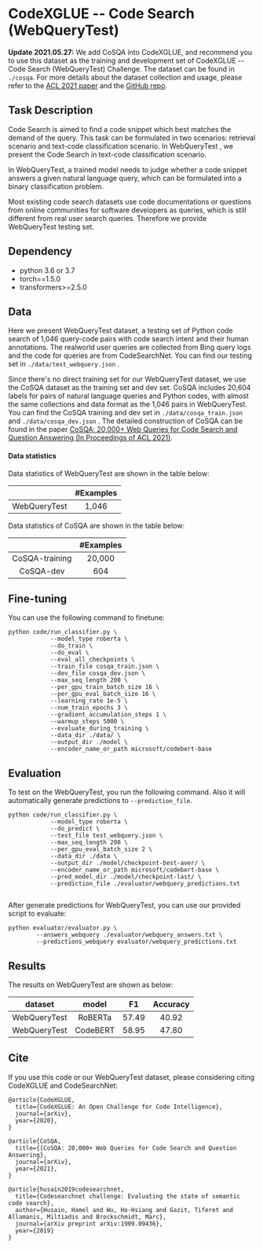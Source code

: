 # CodeXGLUE -- Code Search (WebQueryTest)

**Update 2021.05.27:** We add CoSQA into CodeXGLUE, and recommend you to use this dataset as the training and development set of CodeXGLUE -- Code Search (WebQueryTest) Challenge. The dataset can be found in `./cosqa`. For more details about the dataset collection and usage, please refer to the [ACL 2021 paper](https://arxiv.org/abs/2105.13239) and the [GitHub repo](https://github.com/Jun-jie-Huang/CoCLR). 

## Task Description

Code Search is aimed to find a code snippet which best matches the demand of the query. This task can be formulated in two scenarios: retrieval scenario and text-code classification scenario. In WebQueryTest , we present the Code Search in text-code classification scenario.

In WebQueryTest, a trained model needs to judge whether a code snippet answers a given natural language query, which can be formulated into a binary classification problem. 

Most  existing  code search datasets use code documentations or questions from online communities for software developers as queries, which is still different from real user search queries.  Therefore we provide WebQueryTest testing set.

## Dependency

- python 3.6 or 3.7
- torch==1.5.0
- transformers>=2.5.0


## Data

Here we present WebQueryTest dataset,  a  testing  set  of  Python code  search of 1,046  query-code pairs with code search intent and their human annotations. The realworld user queries are collected from Bing query logs and the code for queries are from CodeSearchNet. You can find our testing set in `./data/test_webquery.json` .

Since there's no direct training set for our WebQueryTest dataset, we use the CoSQA dataset as the training set and dev set. CoSQA includes 20,604 labels for pairs of natural language queries and Python codes, with almost the same collections and data format as the 1,046 pairs in WebQueryTest. You can find the CoSQA training and dev set in `./data/cosqa_train.json` and   `./data/cosqa_dev.json` . The detailed construction of CoSQA can be found in the paper [CoSQA: 20,000+ Web Queries for Code Search and Question Answering (In Proceedings of ACL 2021)]().

#### Data statistics

Data statistics of WebQueryTest are shown in the table below:

|              | #Examples |
| :----------: | :-------: |
| WebQueryTest |   1,046   |

Data statistics of CoSQA are shown in the table below:

|                | #Examples |
| :------------: | :-------: |
| CoSQA-training |  20,000   |
|   CoSQA-dev    |    604    |

## Fine-tuning

You can use the following command to finetune:

```shell
python code/run_classifier.py \
			--model_type roberta \
			--do_train \
			--do_eval \
			--eval_all_checkpoints \
			--train_file cosqa_train.json \
			--dev_file cosqa_dev.json \
			--max_seq_length 200 \
			--per_gpu_train_batch_size 16 \
			--per_gpu_eval_batch_size 16 \
			--learning_rate 1e-5 \
			--num_train_epochs 3 \
			--gradient_accumulation_steps 1 \
			--warmup_steps 5000 \
			--evaluate_during_training \
			--data_dir ./data/ \
			--output_dir ./model \
			--encoder_name_or_path microsoft/codebert-base 

```

## Evaluation

To test on the WebQueryTest, you run the following command. Also it will automatically generate predictions to `--prediction_file`.

```shell
python code/run_classifier.py \
			--model_type roberta \
			--do_predict \
			--test_file test_webquery.json \
			--max_seq_length 200 \
			--per_gpu_eval_batch_size 2 \
			--data_dir ./data \
			--output_dir ./model/checkpoint-best-aver/ \
			--encoder_name_or_path microsoft/codebert-base \
			--pred_model_dir ./model/checkpoint-last/ \
			--prediction_file ./evaluator/webquery_predictions.txt 
			
```

After generate predictions for WebQueryTest, you can use our provided script to evaluate:

```shell
python evaluator/evaluator.py \
		--answers_webquery ./evaluator/webquery_answers.txt \
		--predictions_webquery evaluator/webquery_predictions.txt
```

## Results

The results on WebQueryTest are shown as below:

|   dataset    |  model   |  F1   | Accuracy |
| :----------: | :------: | :---: | :------: |
| WebQueryTest | RoBERTa  | 57.49 |  40.92   |
| WebQueryTest | CodeBERT | 58.95 |  47.80   |

## Cite

If you use this code or our WebQueryTest dataset, please considering citing CodeXGLUE and CodeSearchNet:	

```
@article{CodeXGLUE,
  title={CodeXGLUE: An Open Challenge for Code Intelligence},
  journal={arXiv},
  year={2020},
}

@article{CoSQA,
  title={[CoSQA: 20,000+ Web Queries for Code Search and Question Answering},
  journal={arXiv},
  year={2021},
}

@article{husain2019codesearchnet,
  title={Codesearchnet challenge: Evaluating the state of semantic code search},
  author={Husain, Hamel and Wu, Ho-Hsiang and Gazit, Tiferet and Allamanis, Miltiadis and Brockschmidt, Marc},
  journal={arXiv preprint arXiv:1909.09436},
  year={2019}
}
```




